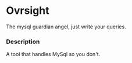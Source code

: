 # Ovrsight
The mysql guardian angel, just write your queries.

### Description
A tool that handles MySql so you don't.